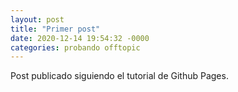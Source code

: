 ```yaml
---
layout: post
title: "Primer post"
date: 2020-12-14 19:54:32 -0000
categories: probando offtopic
---
```

Post publicado siguiendo el tutorial de Github Pages.

